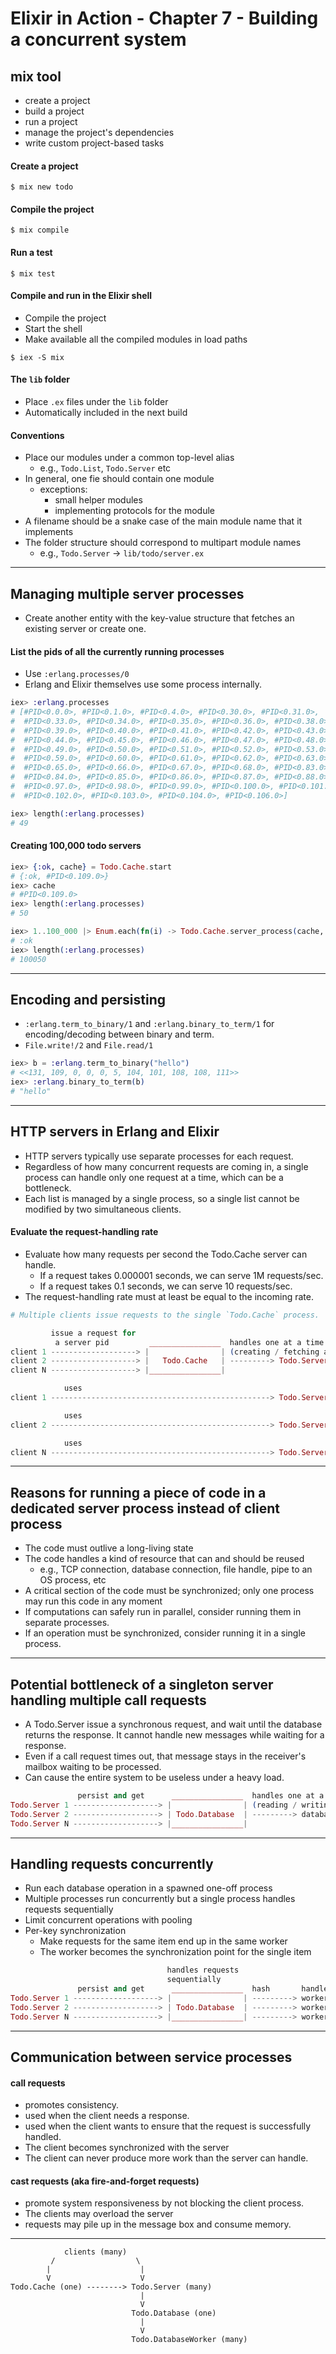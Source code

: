 # Elixir in Action - Chapter 7 - Building a concurrent system

## mix tool
- create a project
- build a project
- run a project
- manage the project's dependencies
- write custom project-based tasks

#### Create a project

```
$ mix new todo
```

#### Compile the project

```
$ mix compile
```

#### Run a test

```
$ mix test
```

#### Compile and run in the Elixir shell
- Compile the project
- Start the shell
- Make available all the compiled modules in load paths

```
$ iex -S mix
```

#### The `lib` folder
- Place `.ex` files under the `lib` folder
- Automatically included in the next build

#### Conventions
- Place our modules under a common top-level alias
  + e.g., `Todo.List`, `Todo.Server` etc
- In general, one fie should contain one module
  + exceptions:
    * small helper modules
    * implementing protocols for the module
- A filename should be a snake case of the main module name that it implements
- The folder structure should correspond to multipart module names
  + e.g., `Todo.Server` -> `lib/todo/server.ex`

---

## Managing multiple server processes

- Create another entity with the key-value structure that fetches an existing server or create one.

#### List the pids of all the currently running processes
- Use `:erlang.processes/0`
- Erlang and Elixir themselves use some process internally.

```elixir
iex> :erlang.processes
# [#PID<0.0.0>, #PID<0.1.0>, #PID<0.4.0>, #PID<0.30.0>, #PID<0.31.0>,
#  #PID<0.33.0>, #PID<0.34.0>, #PID<0.35.0>, #PID<0.36.0>, #PID<0.38.0>,
#  #PID<0.39.0>, #PID<0.40.0>, #PID<0.41.0>, #PID<0.42.0>, #PID<0.43.0>,
#  #PID<0.44.0>, #PID<0.45.0>, #PID<0.46.0>, #PID<0.47.0>, #PID<0.48.0>,
#  #PID<0.49.0>, #PID<0.50.0>, #PID<0.51.0>, #PID<0.52.0>, #PID<0.53.0>,
#  #PID<0.59.0>, #PID<0.60.0>, #PID<0.61.0>, #PID<0.62.0>, #PID<0.63.0>,
#  #PID<0.65.0>, #PID<0.66.0>, #PID<0.67.0>, #PID<0.68.0>, #PID<0.83.0>,
#  #PID<0.84.0>, #PID<0.85.0>, #PID<0.86.0>, #PID<0.87.0>, #PID<0.88.0>,
#  #PID<0.97.0>, #PID<0.98.0>, #PID<0.99.0>, #PID<0.100.0>, #PID<0.101.0>,
#  #PID<0.102.0>, #PID<0.103.0>, #PID<0.104.0>, #PID<0.106.0>]
```

```elixir
iex> length(:erlang.processes)
# 49
```

#### Creating 100,000 todo servers

```elixir
iex> {:ok, cache} = Todo.Cache.start
# {:ok, #PID<0.109.0>}
iex> cache
# #PID<0.109.0>
iex> length(:erlang.processes)
# 50

iex> 1..100_000 |> Enum.each(fn(i) -> Todo.Cache.server_process(cache, "todo_list #{i}")  end)
# :ok
iex> length(:erlang.processes)
# 100050
```

---

## Encoding and persisting

- `:erlang.term_to_binary/1` and `:erlang.binary_to_term/1` for encoding/decoding between binary and term.
- `File.write!/2` and `File.read/1`

```elixir
iex> b = :erlang.term_to_binary("hello")
# <<131, 109, 0, 0, 0, 5, 104, 101, 108, 108, 111>>
iex> :erlang.binary_to_term(b)
# "hello"
```
---

## HTTP servers in Erlang and Elixir
- HTTP servers typically use separate processes for each request.
- Regardless of how many concurrent requests are coming in, a single process can handle only one request at a time, which can be a bottleneck.
- Each list is managed by a single process, so a single list cannot be modified by two simultaneous clients.

#### Evaluate the request-handling rate
- Evaluate how many requests per second the Todo.Cache server can handle.
  + If a request takes 0.000001 seconds, we can serve 1M requests/sec.
  + If a request takes 0.1      seconds, we can serve 10 requests/sec.
- The request-handling rate must at least be equal to the incoming rate.

```elixir
# Multiple clients issue requests to the single `Todo.Cache` process.

         issue a request for
          a server pid         ________________  handles one at a time
client 1 -------------------> |                | (creating / fetching a Todo.Server process)
client 2 -------------------> |   Todo.Cache   | ---------> Todo.Server
client N -------------------> |________________|            
```

```elixir
            uses                                            
client 1 -------------------------------------------------> Todo.Server 1

            uses                                            
client 2 -------------------------------------------------> Todo.Server 2

            uses                                            
client N -------------------------------------------------> Todo.Server 3
```

---

## Reasons for running a piece of code in a dedicated server process instead of client process
- The code must outlive a long-living state
- The code handles a kind of resource that can and should be reused
  + e.g., TCP connection, database connection, file handle, pipe to an OS process, etc
- A critical section of the code must be synchronized; only one process may run this code in any moment
- If computations can safely run in parallel, consider running them in separate processes.
- If an operation must be synchronized, consider running it in a single process.

---

## Potential bottleneck of a singleton server handling multiple call requests
- A Todo.Server issue a synchronous request, and wait until the database returns the response. It cannot handle new messages while waiting for a response.
- Even if a call request times out, that message stays in the receiver's mailbox waiting to be processed.
- Can cause the entire system to be useless under a heavy load.

```elixir
               persist and get      ________________  handles one at a time
Todo.Server 1 -------------------> |                | (reading / writing data)
Todo.Server 2 -------------------> | Todo.Database  | ---------> database operations
Todo.Server N -------------------> |________________|
```

---

## Handling requests concurrently
- Run each database operation in a spawned one-off process
- Multiple processes run concurrently but a single process handles requests sequentially
- Limit concurrent operations with pooling
- Per-key synchronization
  + Make requests for the same item end up in the same worker
  + The worker becomes the synchronization point for the single item

```elixir
                                   handles requests   
                                   sequentially
               persist and get      ________________  hash       handle database operations concurrently
Todo.Server 1 -------------------> |                | ---------> worker a ---------> database operations
Todo.Server 2 -------------------> | Todo.Database  | ---------> worker b ---------> database operations
Todo.Server N -------------------> |________________| ---------> worker c ---------> database operations
```

---

## Communication between service processes

#### call requests
- promotes consistency.
- used when the client needs a response.
- used when the client wants to ensure that the request is successfully handled.
- The client becomes synchronized with the server
- The client can never produce more work than the server can handle.

#### cast requests (aka fire-and-forget requests)
- promote system responsiveness by not blocking the client process.
- The clients may overload the server
- requests may pile up in the message box and consume memory.

---

```
            clients (many)
         /                  \
        |                    |
        V                    V
Todo.Cache (one) --------> Todo.Server (many)
                             |
                             V
                           Todo.Database (one)
                             |
                             V
                           Todo.DatabaseWorker (many)
```
